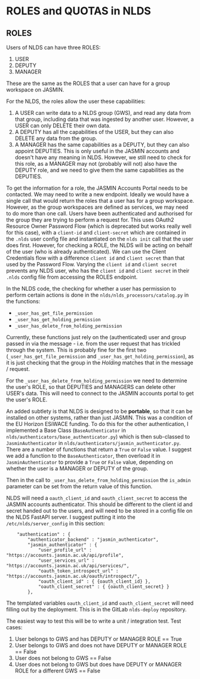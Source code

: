 ROLES and QUOTAS in NLDS
========================

ROLES
-----

Users of NLDS can have three ROLES:

1. USER
2. DEPUTY
3. MANAGER

These are the same as the ROLES that a user can have for a group workspace on JASMIN.

For the NLDS, the roles allow the user these capabilities:

1. A USER can write data to a NLDS group (GWS), and read any data from that group, including data that was ingested by another user.  However, a USER can only DELETE their own data.
2. A DEPUTY has all the capabilities of the USER, but they can also DELETE any data from the group.
3. A MANAGER has the same capabilities as a DEPUTY, but they can also appoint DEPUTIES.  This is only useful in the JASMIN accounts and doesn't have any meaning in NLDS.  However, we still need to check for this role, as a MANAGER may not (probably will not) also have the DEPUTY role, and we need to give them the same capabilities as the DEPUTIES.

To get the information for a role, the JASMIN Accounts Portal needs to be contacted.  We may need to write a new endpoint.  Ideally we would have a single call that would return the roles that a user has for a group workspace.  However, as the group workspaces are defined as services, we may need to do more than one call.
Users have been authenticated and authorised for the group they are trying to perform a request for.  This uses OAuth2 Resource Owner Password Flow (which is deprecated but works really well for this case), with a `client-id` and `client-secret` which are contained in the `.nlds` user config file and instantiated on the `nlds init` call that the user does first.
However, for checking a ROLE, the NLDS will be acting on behalf of the user (who is already authenticated).  We can use the Client Credentials flow with a difference `client id` and `client secret` than that used by the Password Flow.  Varying the `client id` and `client secret` prevents any NLDS user, who has the `client id` and `client secret` in their `.nlds` config file from accessing the ROLES endpoint.

In the NLDS code, the checking for whether a user has permission to perform certain actions is done in the `nlds/nlds_processors/catalog.py` in the functions:

* `_user_has_get_file_permission`
* `_user_has_get_holding_permission`
* `_user_has_delete_from_holding_permission`

Currently, these functions just rely on the (authenticated) user and group passed in via the message - i.e. from the user request that has trickled through the system.  This is probably fine for the first two (`_user_has_get_file_permission` and `_user_has_get_holding_permission`), as it is just checking that the group in the *Holding* matches that in the message / request.

For the `_user_has_delete_from_holding_permission` we need to determine the user's ROLE, so that DEPUTIES and MANAGERS can delete other USER's data.  This will need to connect to the JASMIN accounts portal to get the user's ROLE.

An added subtlety is that NLDS is designed to be **portable**, so that it can be installed on other systems, rather than just JASMIN.  This was a condition of the EU Horizon ESiWACE funding.  To do this for the other authentication, I implemented a Base Class (`BaseAuthenticator` in `nlds/authenticators/base_authenticator.py`) which is then sub-classed to `JasminAuthenticator` in `nlds/authenticators/jasmin_authenticator.py`.  There are a number of functions that return a `True` or `False` value.  I suggest we add a function to the `BaseAuthenticator`, then overload it in `JasminAuthenticator` to provide a `True` or `False` value, depending on whether the user is a MANAGER or DEPUTY of the group.

Then in the call to `_user_has_delete_from_holding_permission` the `is_admin` parameter can be set from the return value of this function.

NLDS will need a `oauth_client_id` and `oauth_client_secret` to access the JASMIN accounts authenticator.  This should be different to the client id and secret handed out to the users, and will need to be stored in a config file on the NLDS FastAPI server.
I suggest putting it into the `/etc/nlds/server_config` in this section:
```
    "authentication" : {
        "authenticator_backend" : "jasmin_authenticator",
        "jasmin_authenticator" : {   
            "user_profile_url" : "https://accounts.jasmin.ac.uk/api/profile",
            "user_services_url" : "https://accounts.jasmin.ac.uk/api/services/",
            "oauth_token_introspect_url" : "https://accounts.jasmin.ac.uk/oauth/introspect/",
            "oauth_client_id" : { {oauth_client_id} },
            "oauth_client_secret" : { {oauth_client_secret} }
        },
```
The templated variables `oauth_client_id` and `oauth_client_secret` will need filling out by the deployment.  This is in the GitLab `nlds-deploy` repository.

The easiest way to test this will be to write a unit / integration test.  Test cases:
1. User belongs to GWS and has DEPUTY or MANAGER ROLE == True
2. User belongs to GWS and does not have DEPUTY or MANAGER ROLE == False
3. User does not belong to GWS == False
4. User does not belong to GWS but does have DEPUTY or MANAGER ROLE for a different GWS == False

